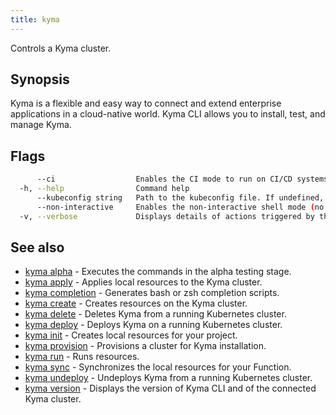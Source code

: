 ```yaml
---
title: kyma
---
```


Controls a Kyma cluster.

## Synopsis

Kyma is a flexible and easy way to connect and extend enterprise applications in a cloud-native world.
Kyma CLI allows you to install, test, and manage Kyma.



## Flags

```bash
      --ci                  Enables the CI mode to run on CI/CD systems. It avoids any user interaction (such as no dialog prompts) and ensures that logs are formatted properly in log files (such as no spinners for CLI steps).
  -h, --help                Command help
      --kubeconfig string   Path to the kubeconfig file. If undefined, Kyma CLI uses the KUBECONFIG environment variable, or falls back "/$HOME/.kube/config".
      --non-interactive     Enables the non-interactive shell mode (no colorized output, no spinner)
  -v, --verbose             Displays details of actions triggered by the command.
```

## See also

* [kyma alpha](#kyma-alpha-kyma-alpha)	 - Executes the commands in the alpha testing stage.
* [kyma apply](#kyma-apply-kyma-apply)	 - Applies local resources to the Kyma cluster.
* [kyma completion](#kyma-completion-kyma-completion)	 - Generates bash or zsh completion scripts.
* [kyma create](#kyma-create-kyma-create)	 - Creates resources on the Kyma cluster.
* [kyma delete](#kyma-delete-kyma-delete)	 - Deletes Kyma from a running Kubernetes cluster.
* [kyma deploy](#kyma-deploy-kyma-deploy)	 - Deploys Kyma on a running Kubernetes cluster.
* [kyma init](#kyma-init-kyma-init)	 - Creates local resources for your project.
* [kyma provision](#kyma-provision-kyma-provision)	 - Provisions a cluster for Kyma installation.
* [kyma run](#kyma-run-kyma-run)	 - Runs resources.
* [kyma sync](#kyma-sync-kyma-sync)	 - Synchronizes the local resources for your Function.
* [kyma undeploy](#kyma-undeploy-kyma-undeploy)	 - Undeploys Kyma from a running Kubernetes cluster.
* [kyma version](#kyma-version-kyma-version)	 - Displays the version of Kyma CLI and of the connected Kyma cluster.

